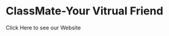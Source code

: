 # ClassMate-Your Vitrual Friend

<p>
  <a href="https://siddharthmaratha.github.io/ClassMate-YourVitrualFriend/" target="_blank" style="text-decoration:none; text-size: 50px;"> Click Here </a> 
  to see our Website
</p>
